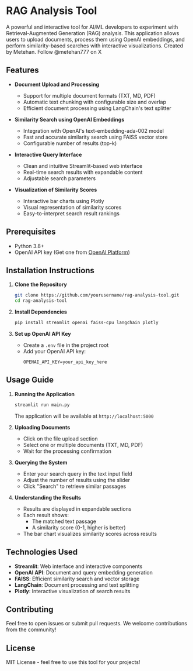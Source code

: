 # RAG Analysis Tool

A powerful and interactive tool for AI/ML developers to experiment with Retrieval-Augmented Generation (RAG) analysis. This application allows users to upload documents, process them using OpenAI embeddings, and perform similarity-based searches with interactive visualizations. Created by Metehan. Follow @metehan777 on X

## Features

- **Document Upload and Processing**
  - Support for multiple document formats (TXT, MD, PDF)
  - Automatic text chunking with configurable size and overlap
  - Efficient document processing using LangChain's text splitter

- **Similarity Search using OpenAI Embeddings**
  - Integration with OpenAI's text-embedding-ada-002 model
  - Fast and accurate similarity search using FAISS vector store
  - Configurable number of results (top-k)

- **Interactive Query Interface**
  - Clean and intuitive Streamlit-based web interface
  - Real-time search results with expandable content
  - Adjustable search parameters

- **Visualization of Similarity Scores**
  - Interactive bar charts using Plotly
  - Visual representation of similarity scores
  - Easy-to-interpret search result rankings

## Prerequisites

- Python 3.8+
- OpenAI API key (Get one from [OpenAI Platform](https://platform.openai.com))

## Installation Instructions

1. **Clone the Repository**
   ```bash
   git clone https://github.com/yourusername/rag-analysis-tool.git
   cd rag-analysis-tool
   ```

2. **Install Dependencies**
   ```bash
   pip install streamlit openai faiss-cpu langchain plotly
   ```

3. **Set up OpenAI API Key**
   - Create a `.env` file in the project root
   - Add your OpenAI API key:
     ```
     OPENAI_API_KEY=your_api_key_here
     ```

## Usage Guide

1. **Running the Application**
   ```bash
   streamlit run main.py
   ```
   The application will be available at `http://localhost:5000`

2. **Uploading Documents**
   - Click on the file upload section
   - Select one or multiple documents (TXT, MD, PDF)
   - Wait for the processing confirmation

3. **Querying the System**
   - Enter your search query in the text input field
   - Adjust the number of results using the slider
   - Click "Search" to retrieve similar passages

4. **Understanding the Results**
   - Results are displayed in expandable sections
   - Each result shows:
     - The matched text passage
     - A similarity score (0-1, higher is better)
   - The bar chart visualizes similarity scores across results

## Technologies Used

- **Streamlit**: Web interface and interactive components
- **OpenAI API**: Document and query embedding generation
- **FAISS**: Efficient similarity search and vector storage
- **LangChain**: Document processing and text splitting
- **Plotly**: Interactive visualization of search results

## Contributing

Feel free to open issues or submit pull requests. We welcome contributions from the community!

## License

MIT License - feel free to use this tool for your projects!
